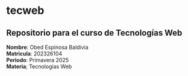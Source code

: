 # tecweb
## Repositorio para el curso de Tecnologías Web
__Nombre__: Obed Espinosa Baldivia<br>
__Matricula__: 202326104<br>
__Periodo__: Primavera 2025<br>
__Materia__; Tecnologias Web<br>

 
